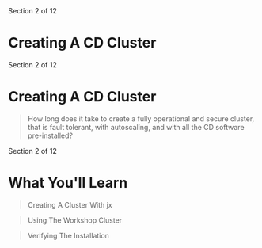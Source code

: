 <!-- .slide: class="center" -->
<div class="eyebrow">Section 2 of 12</div>

# Creating A CD Cluster


<!-- .slide: class="light" -->
<div class="eyebrow">Section 2 of 12</div>

# Creating A CD Cluster

> How long does it take to create a fully operational and secure cluster, that is fault tolerant, with autoscaling, and with all the CD software pre-installed?


<!-- .slide: class="light" -->
<div class="eyebrow">Section 2 of 12</div>

# What You'll Learn

> Creating A Cluster With jx

> Using The Workshop Cluster

> Verifying The Installation
